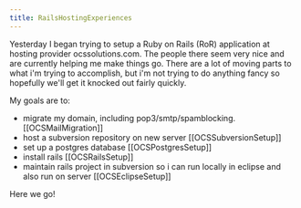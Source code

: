 ```yaml
---
title: RailsHostingExperiences
---
```

Yesterday I began trying to setup a Ruby on Rails (RoR) application at hosting provider ocssolutions.com. The people there seem very nice and are currently helping me make things go. There are a lot of moving parts to what i'm trying to accomplish, but i'm not trying to do anything fancy so hopefully we'll get it knocked out fairly quickly.

My goals are to:

* migrate my domain, including pop3/smtp/spamblocking. [[OCSMailMigration]]
* host a subversion repository on new server [[OCSSubversionSetup]]
* set up a postgres database [[OCSPostgresSetup]]
* install rails [[OCSRailsSetup]]
* maintain rails project in subversion so i can run locally in eclipse and also run on server [[OCSEclipseSetup]]

Here we go!

